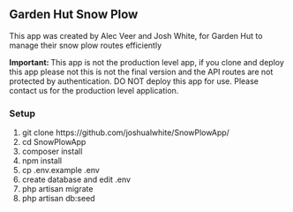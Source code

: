 <h2>Garden Hut Snow Plow</h2>
<p>This app was created by Alec Veer and Josh White, for Garden Hut to manage their snow plow routes efficiently</p>
<p><strong>Important: </strong>This app is not the production level app, if you clone and deploy this app please not this is not the final version and the API routes are not protected by authentication. DO NOT deploy this app for use. Please contact us for the production level application.
<h3>Setup</h3>
<ol>
    <li>git clone https://github.com/joshualwhite/SnowPlowApp/</li>
    <li>cd SnowPlowApp</li>
    <li>composer install</li>
    <li>npm install</li>
    <li>cp .env.example .env</li>
    <li>create database and edit .env</li>
    <liphp artisan key:generate</li>
    <li>php artisan migrate</li>
    <li>php artisan db:seed</li>
</ol>
